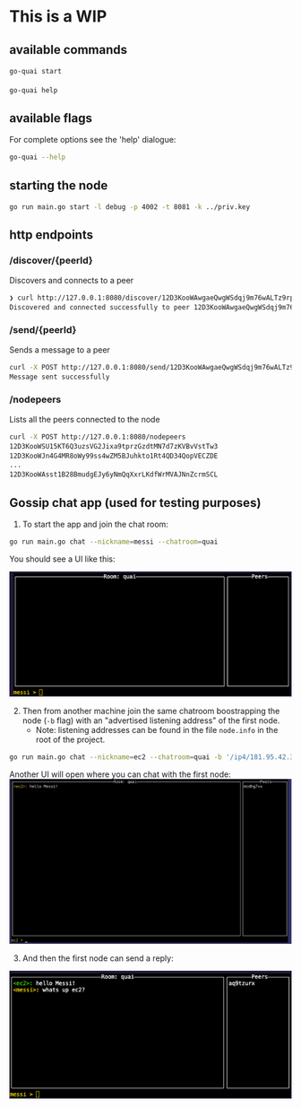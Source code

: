 # This is a WIP

## available commands

```bash
go-quai start

go-quai help
```
## available flags

For complete options see the 'help' dialogue:

```bash
go-quai --help
  ```

## starting the node

```bash
go run main.go start -l debug -p 4002 -t 8081 -k ../priv.key
```
## http endpoints

### /discover/{peerId}
Discovers and connects to a peer

```bash
❯ curl http://127.0.0.1:8080/discover/12D3KooWAwgaeQwgWSdqj9m76wALTz9rpKDGBP6grxQ7hzA2ZVCk
Discovered and connected successfully to peer 12D3KooWAwgaeQwgWSdqj9m76wALTz9rpKDGBP6grxQ7hzA2ZVCk
```

### /send/{peerId}
Sends a message to a peer

```bash
curl -X POST http://127.0.0.1:8080/send/12D3KooWAwgaeQwgWSdqj9m76wALTz9rpKDGBP6grxQ7hzA2ZVCk -d "Hello from peer #1"
Message sent successfully
```

### /nodepeers
Lists all the peers connected to the node

```bash
curl -X POST http://127.0.0.1:8080/nodepeers
12D3KooWSU15KT6Q3uzsVG2Jixa9tprzGzdtMN7d7zKVBvVstTw3
12D3KooWJn4G4MR8oWy99ss4wZM5BJuhkto1Rt4QD34QopVECZDE
...
12D3KooWAsst1B28BmudgEJy6yNmQqXxrLKdfWrMVAJNnZcrmSCL
```

## Gossip chat app (used for testing purposes)

1. To start the app and join the chat room:

  ```bash
  go run main.go chat --nickname=messi --chatroom=quai
  ```

  You should see a UI like this:

  <img src="image-1.png" alt="Image description" width="600" height="auto">

2. Then from another machine join the same chatroom boostrapping the node (`-b` flag) with an "advertised listening address" of the first node.
   - Note: listening addresses can be found in the file `node.info` in the root of the project.

  ```bash
  go run main.go chat --nickname=ec2 --chatroom=quai -b '/ip4/181.95.42.32/tcp/4001/p2p/12D3KooWAsSneYwJ2RV93FpYZUpdXmZLz6FJZNUNddMcmrdhg7vx'
  ```

  Another UI will open where you can chat with the first node:
  <img src="image-2.png" alt="Image description" width="600" height="auto">

3. And then the first node can send a reply:

  <img src="image-3.png" alt="Image description" width="600" height="auto">

